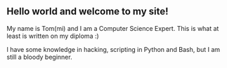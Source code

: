 ## Hello world and welcome to my site!

My name is Tom(mi) and I am a Computer Science Expert. This is what at least is written on my diploma :)

I have some knowledge in hacking, scripting in Python and Bash, but I am still a bloody beginner.



